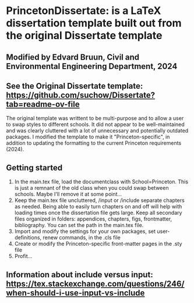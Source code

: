 # PrincetonDissertate: is a LaTeX dissertation template built out from the original Dissertate template

## Modified by Edvard Bruun, Civil and Environmental Engineering Department, 2024

## See the Original Dissertate template: https://github.com/suchow/Dissertate?tab=readme-ov-file
The original template was writtent to be multi-purpose and to allow a user to swap styles to different schools. It did not appear to be well-maintained and was clearly cluttered with a lot of unnecessary and potentially outdated packages. I modified the template to make it "Princeton-specific", in addition to updating the formatting to the current Princeton requirements (2024). 

## Getting started
1. In the main.tex file, load the documentclass with School=Princeton. This is just a remnant of the old class when you could swap between schools. Maybe I'll remove it at some point...
2. Keep the main.tex file uncluttered, /input or /include separate chapters as needed. Being able to easily turn chapters on and off will help with loading times once the dissertation file gets large. Keep all secondary files organized in folders: appendices, chapters, figs, frontmatter, bibliography. You can set the path in the main.tex file.
3. Import and modify the settings for your own packages, set user-definitions, renew commands, in the .cls file
4. Create or modify the Princeton-specific front-matter pages in the .sty file
5. Profit...

## Information about include versus input: https://tex.stackexchange.com/questions/246/when-should-i-use-input-vs-include
